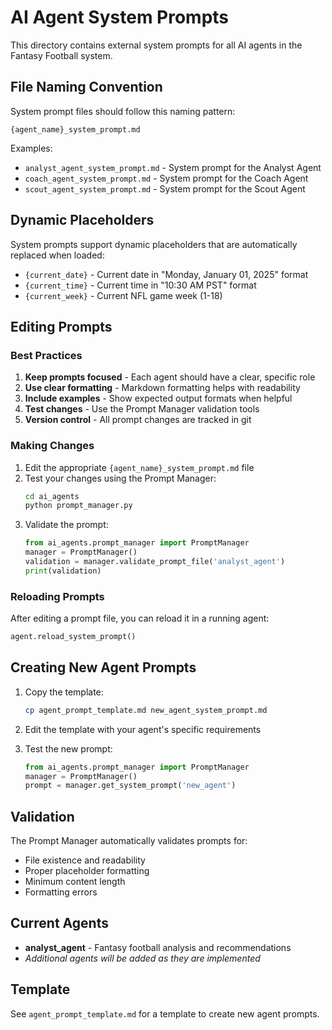 # AI Agent System Prompts

This directory contains external system prompts for all AI agents in the Fantasy Football system.

## File Naming Convention

System prompt files should follow this naming pattern:
```
{agent_name}_system_prompt.md
```

Examples:
- `analyst_agent_system_prompt.md` - System prompt for the Analyst Agent
- `coach_agent_system_prompt.md` - System prompt for the Coach Agent
- `scout_agent_system_prompt.md` - System prompt for the Scout Agent

## Dynamic Placeholders

System prompts support dynamic placeholders that are automatically replaced when loaded:

- `{current_date}` - Current date in "Monday, January 01, 2025" format
- `{current_time}` - Current time in "10:30 AM PST" format  
- `{current_week}` - Current NFL game week (1-18)

## Editing Prompts

### Best Practices
1. **Keep prompts focused** - Each agent should have a clear, specific role
2. **Use clear formatting** - Markdown formatting helps with readability
3. **Include examples** - Show expected output formats when helpful
4. **Test changes** - Use the Prompt Manager validation tools
5. **Version control** - All prompt changes are tracked in git

### Making Changes
1. Edit the appropriate `{agent_name}_system_prompt.md` file
2. Test your changes using the Prompt Manager:
   ```bash
   cd ai_agents
   python prompt_manager.py
   ```
3. Validate the prompt:
   ```python
   from ai_agents.prompt_manager import PromptManager
   manager = PromptManager()
   validation = manager.validate_prompt_file('analyst_agent')
   print(validation)
   ```

### Reloading Prompts
After editing a prompt file, you can reload it in a running agent:
```python
agent.reload_system_prompt()
```

## Creating New Agent Prompts

1. Copy the template:
   ```bash
   cp agent_prompt_template.md new_agent_system_prompt.md
   ```

2. Edit the template with your agent's specific requirements

3. Test the new prompt:
   ```python
   from ai_agents.prompt_manager import PromptManager
   manager = PromptManager()
   prompt = manager.get_system_prompt('new_agent')
   ```

## Validation

The Prompt Manager automatically validates prompts for:
- File existence and readability
- Proper placeholder formatting
- Minimum content length
- Formatting errors

## Current Agents

- **analyst_agent** - Fantasy football analysis and recommendations
- *Additional agents will be added as they are implemented*

## Template

See `agent_prompt_template.md` for a template to create new agent prompts.
